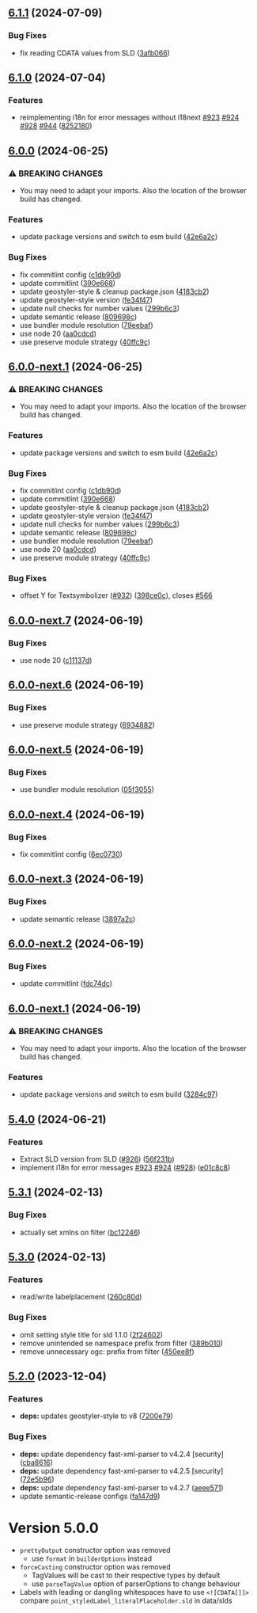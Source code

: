 ## [6.1.1](https://github.com/geostyler/geostyler-sld-parser/compare/v6.1.0...v6.1.1) (2024-07-09)


### Bug Fixes

* fix reading CDATA values from SLD ([3afb066](https://github.com/geostyler/geostyler-sld-parser/commit/3afb0669c81bd36326126e46cd5cb8e7fa9fece7))

## [6.1.0](https://github.com/geostyler/geostyler-sld-parser/compare/v6.0.0...v6.1.0) (2024-07-04)


### Features

* reimplementing i18n for error messages without i18next [#923](https://github.com/geostyler/geostyler-sld-parser/issues/923) [#924](https://github.com/geostyler/geostyler-sld-parser/issues/924) [#928](https://github.com/geostyler/geostyler-sld-parser/issues/928) [#944](https://github.com/geostyler/geostyler-sld-parser/issues/944) ([8252180](https://github.com/geostyler/geostyler-sld-parser/commit/825218070948d162d66d39ba6c414f63e90f5445))

## [6.0.0](https://github.com/geostyler/geostyler-sld-parser/compare/v5.4.0...v6.0.0) (2024-06-25)


### ⚠ BREAKING CHANGES

* You may need to adapt your imports. Also the
location of the browser build has changed.

### Features

* update package versions and switch to esm build ([42e6a2c](https://github.com/geostyler/geostyler-sld-parser/commit/42e6a2c662689e1c1ffcb6efa8c5402183d88d25))


### Bug Fixes

* fix commitlint config ([c1db90d](https://github.com/geostyler/geostyler-sld-parser/commit/c1db90de873c0e410b19a3e82e59a6cf96caa4b9))
* update commitlint ([390e668](https://github.com/geostyler/geostyler-sld-parser/commit/390e668487f86976b4e9b5a3afaf20b8ca04f800))
* update geostyler-style & cleanup package.json ([4183cb2](https://github.com/geostyler/geostyler-sld-parser/commit/4183cb26c3673e68bd6ed118a856212063224897))
* update geostyler-style version ([fe34f47](https://github.com/geostyler/geostyler-sld-parser/commit/fe34f47e5943f8ac9d3fa0dc8fcebf04a64baca4))
* update null checks for number values ([299b6c3](https://github.com/geostyler/geostyler-sld-parser/commit/299b6c3d5dbe890022f4d072c7ca57a013cbfc15))
* update semantic release ([809698c](https://github.com/geostyler/geostyler-sld-parser/commit/809698c1a8802ba15fca60e6163c7ae415733695))
* use bundler module resolution ([79eebaf](https://github.com/geostyler/geostyler-sld-parser/commit/79eebaf68cb1c49e5f91cb13f85239851643f67a))
* use node 20 ([aa0cdcd](https://github.com/geostyler/geostyler-sld-parser/commit/aa0cdcdbb6362b2362671faaed1824a5ee59bf26))
* use preserve module strategy ([40ffc9c](https://github.com/geostyler/geostyler-sld-parser/commit/40ffc9c3739889d76fc4ab225e6999abbc07b134))

## [6.0.0-next.1](https://github.com/geostyler/geostyler-sld-parser/compare/v5.4.0...v6.0.0-next.1) (2024-06-25)


### ⚠ BREAKING CHANGES

* You may need to adapt your imports. Also the
location of the browser build has changed.

### Features

* update package versions and switch to esm build ([42e6a2c](https://github.com/geostyler/geostyler-sld-parser/commit/42e6a2c662689e1c1ffcb6efa8c5402183d88d25))


### Bug Fixes

* fix commitlint config ([c1db90d](https://github.com/geostyler/geostyler-sld-parser/commit/c1db90de873c0e410b19a3e82e59a6cf96caa4b9))
* update commitlint ([390e668](https://github.com/geostyler/geostyler-sld-parser/commit/390e668487f86976b4e9b5a3afaf20b8ca04f800))
* update geostyler-style & cleanup package.json ([4183cb2](https://github.com/geostyler/geostyler-sld-parser/commit/4183cb26c3673e68bd6ed118a856212063224897))
* update geostyler-style version ([fe34f47](https://github.com/geostyler/geostyler-sld-parser/commit/fe34f47e5943f8ac9d3fa0dc8fcebf04a64baca4))
* update null checks for number values ([299b6c3](https://github.com/geostyler/geostyler-sld-parser/commit/299b6c3d5dbe890022f4d072c7ca57a013cbfc15))
* update semantic release ([809698c](https://github.com/geostyler/geostyler-sld-parser/commit/809698c1a8802ba15fca60e6163c7ae415733695))
* use bundler module resolution ([79eebaf](https://github.com/geostyler/geostyler-sld-parser/commit/79eebaf68cb1c49e5f91cb13f85239851643f67a))
* use node 20 ([aa0cdcd](https://github.com/geostyler/geostyler-sld-parser/commit/aa0cdcdbb6362b2362671faaed1824a5ee59bf26))
* use preserve module strategy ([40ffc9c](https://github.com/geostyler/geostyler-sld-parser/commit/40ffc9c3739889d76fc4ab225e6999abbc07b134))

### Bug Fixes

* offset Y for Textsymbolizer ([#932](https://github.com/geostyler/geostyler-sld-parser/issues/932)) ([398ce0c](https://github.com/geostyler/geostyler-sld-parser/commit/398ce0ca844e17d06e37ebc3eb8099c1d71f454f)), closes [#566](https://github.com/geostyler/geostyler-sld-parser/issues/566)

## [6.0.0-next.7](https://github.com/geostyler/geostyler-sld-parser/compare/v6.0.0-next.6...v6.0.0-next.7) (2024-06-19)

### Bug Fixes

* use node 20 ([c11137d](https://github.com/geostyler/geostyler-sld-parser/commit/c11137d28d9722c079fdcc9223425ceced31dd71))

## [6.0.0-next.6](https://github.com/geostyler/geostyler-sld-parser/compare/v6.0.0-next.5...v6.0.0-next.6) (2024-06-19)


### Bug Fixes

* use preserve module strategy ([6934882](https://github.com/geostyler/geostyler-sld-parser/commit/6934882a37962020aa2f5ced6bc88420f1e99b46))

## [6.0.0-next.5](https://github.com/geostyler/geostyler-sld-parser/compare/v6.0.0-next.4...v6.0.0-next.5) (2024-06-19)


### Bug Fixes

* use bundler module resolution ([05f3055](https://github.com/geostyler/geostyler-sld-parser/commit/05f3055f4135a1b0459d8e3c174c16e1ea4ad9ca))

## [6.0.0-next.4](https://github.com/geostyler/geostyler-sld-parser/compare/v6.0.0-next.3...v6.0.0-next.4) (2024-06-19)


### Bug Fixes

* fix commitlint config ([6ec0730](https://github.com/geostyler/geostyler-sld-parser/commit/6ec07303d92d23c86ef955163e357586986b9d36))

## [6.0.0-next.3](https://github.com/geostyler/geostyler-sld-parser/compare/v6.0.0-next.2...v6.0.0-next.3) (2024-06-19)


### Bug Fixes

* update semantic release ([3897a2c](https://github.com/geostyler/geostyler-sld-parser/commit/3897a2c53f38c0e20fdb158c0c2c7ea68750d993))

## [6.0.0-next.2](https://github.com/geostyler/geostyler-sld-parser/compare/v6.0.0-next.1...v6.0.0-next.2) (2024-06-19)


### Bug Fixes

* update commitlint ([fdc74dc](https://github.com/geostyler/geostyler-sld-parser/commit/fdc74dcbf3c294a02e0a318549d6cb091a2ab2e1))

## [6.0.0-next.1](https://github.com/geostyler/geostyler-sld-parser/compare/v5.3.1...v6.0.0-next.1) (2024-06-19)


### ⚠ BREAKING CHANGES

* You may need to adapt your imports. Also the
location of the browser build has changed.

### Features

* update package versions and switch to esm build ([3284c97](https://github.com/geostyler/geostyler-sld-parser/commit/3284c97455240cb0b7b403da00439fedcbd6141e))

## [5.4.0](https://github.com/geostyler/geostyler-sld-parser/compare/v5.3.1...v5.4.0) (2024-06-21)


### Features

* Extract SLD version from SLD ([#926](https://github.com/geostyler/geostyler-sld-parser/issues/926)) ([56f231b](https://github.com/geostyler/geostyler-sld-parser/commit/56f231bf57b15242a5451ce9797847018053d201))
* implement i18n for error messages [#923](https://github.com/geostyler/geostyler-sld-parser/issues/923) [#924](https://github.com/geostyler/geostyler-sld-parser/issues/924) ([#928](https://github.com/geostyler/geostyler-sld-parser/issues/928)) ([e01c8c8](https://github.com/geostyler/geostyler-sld-parser/commit/e01c8c837bfcb0dc36912f8cc25581ccc2bfe3f3))


## [5.3.1](https://github.com/geostyler/geostyler-sld-parser/compare/v5.3.0...v5.3.1) (2024-02-13)


### Bug Fixes

* actually set xmlns on filter ([bc12246](https://github.com/geostyler/geostyler-sld-parser/commit/bc1224693669d2c63fcadb295875c3c343712b8f))

## [5.3.0](https://github.com/geostyler/geostyler-sld-parser/compare/v5.2.0...v5.3.0) (2024-02-13)


### Features

* read/write labelplacement ([260c80d](https://github.com/geostyler/geostyler-sld-parser/commit/260c80d082ca57c7ecf409b0787b8d00c001954f))


### Bug Fixes

* omit setting style title for sld 1.1.0 ([2f24602](https://github.com/geostyler/geostyler-sld-parser/commit/2f246023ac0abe961c02270bcb45af3772c6da5c))
* remove unintended se namespace prefix from filter ([389b010](https://github.com/geostyler/geostyler-sld-parser/commit/389b010e0038d4edf50984ac4352f582d29d0eac))
* remove unnecessary ogc: prefix from filter ([450ee8f](https://github.com/geostyler/geostyler-sld-parser/commit/450ee8f963c929b566c9c3c1ac505a469e5c8bb2))

## [5.2.0](https://github.com/geostyler/geostyler-sld-parser/compare/v5.1.0...v5.2.0) (2023-12-04)


### Features

* **deps:** updates geostyler-style to v8 ([7200e79](https://github.com/geostyler/geostyler-sld-parser/commit/7200e790bd1cb0ce0d81e1787fe648bb4ad09026))


### Bug Fixes

* **deps:** update dependency fast-xml-parser to v4.2.4 [security] ([cba8616](https://github.com/geostyler/geostyler-sld-parser/commit/cba8616529c24c5db30cfc9e5d515484913493fc))
* **deps:** update dependency fast-xml-parser to v4.2.5 [security] ([72e5b96](https://github.com/geostyler/geostyler-sld-parser/commit/72e5b96fbdfd1eae7bbaea2882dfa5cd818d9900))
* **deps:** update dependency fast-xml-parser to v4.2.7 ([aeee571](https://github.com/geostyler/geostyler-sld-parser/commit/aeee571d90b82d6437dba31bbe55a69315fa3b39))
* update semantic-release configs ([fa147d9](https://github.com/geostyler/geostyler-sld-parser/commit/fa147d9cda7a0b97500c815d8b462f8965196a2b))

# Version 5.0.0

- `prettyOutput` constructor option was removed
  - use `format` in `builderOptions` instead
- `forceCasting` constructor option was removed
  - TagValues will be cast to their respective types by default
  - use `parseTagValue` option of parserOptions to change behaviour
- Labels with leading or dangling whitespaces have to use `<![CDATA[]]>`
  compare `point_styledLabel_literalPlaceholder.sld` in data/slds
